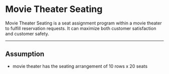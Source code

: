 # Movie Theater Seating

Movie Theater Seating is a seat assignment program within a movie theater to fulfill reservation requests. It can maximize both customer satisfaction and customer safety.

----

## Assumption
- movie theater has the seating arrangement of 10 rows x 20 seats
